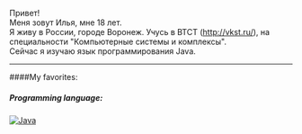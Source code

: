 Привет!    
Меня зовут Илья, мне 18 лет.    
Я живу в России, городе Воронеж. Учусь в ВТСТ (http://vkst.ru/), на специальности "Компьютерные системы и комплексы".    
Сейчас я изучаю язык программирования Java. 
_____
####My favorites:    
##### Programming language:  

[![Java](https://img.shields.io/badge/-java-489EEB?logo=java&style=flat-square&logocolor=white)](https://google.com/)

